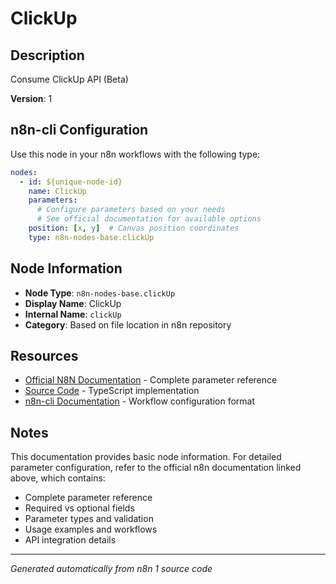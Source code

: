 # ClickUp

## Description

Consume ClickUp API (Beta)

**Version**: 1

## n8n-cli Configuration

Use this node in your n8n workflows with the following type:

```yaml
nodes:
  - id: ${unique-node-id}
    name: ClickUp
    parameters:
      # Configure parameters based on your needs
      # See official documentation for available options
    position: [x, y]  # Canvas position coordinates
    type: n8n-nodes-base.clickUp
```

## Node Information

- **Node Type**: `n8n-nodes-base.clickUp`
- **Display Name**: ClickUp
- **Internal Name**: `clickUp`
- **Category**: Based on file location in n8n repository

## Resources

- [Official N8N Documentation](https://docs.n8n.io/integrations/builtin/app-nodes/n8n-nodes-base.clickup/) - Complete parameter reference
- [Source Code](https://github.com/n8n-io/n8n/blob/master/packages/nodes-base/nodes/ClickUp/ClickUp.node.ts) - TypeScript implementation
- [n8n-cli Documentation](https://github.com/edenreich/n8n-cli) - Workflow configuration format

## Notes

This documentation provides basic node information. For detailed parameter configuration, 
refer to the official n8n documentation linked above, which contains:

- Complete parameter reference
- Required vs optional fields
- Parameter types and validation
- Usage examples and workflows
- API integration details

---
*Generated automatically from n8n 1 source code*

